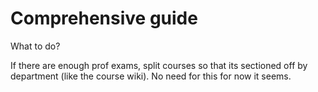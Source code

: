 # Comprehensive guide

What to do?

If there are enough prof exams, split courses so that its sectioned off by department (like the course wiki). No need for this for now it seems.